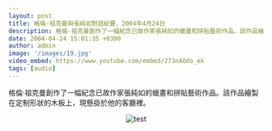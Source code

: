 ```yaml
---
layout: post
title: 格倫·祖克曼與張純如對話紀要，2004年4月24日
description: 格倫·祖克曼創作了一幅紀念已故作家張純如的蠟畫和拼貼藝術作品。該作品繪製在定制形狀的木板上，現懸掛於他的客廳裡。
date: 2004-04-24 15:01:35 +0300
author: admin
image: '/images/19.jpg'
video_embed: https://www.youtube.com/embed/273nAOdo_ek
tags: [audio]
---
```

格倫·祖克曼創作了一幅紀念已故作家張純如的蠟畫和拼貼藝術作品。該作品繪製在定制形狀的木板上，現懸掛於他的客廳裡。

<center><img src="https://thatirischang.github.io/images/19.jpg" title="test"></center>
<br>
